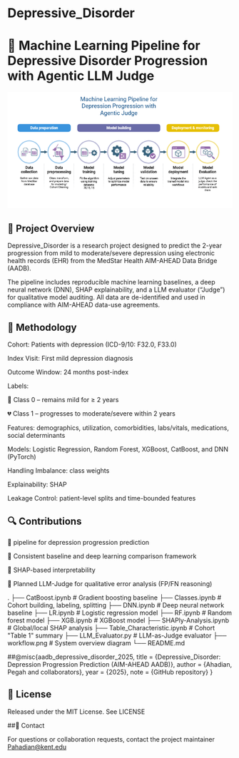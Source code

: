 # Depressive_Disorder
# 🧠 Machine Learning Pipeline for Depressive Disorder Progression with Agentic LLM Judge

![DD-Agent](ML.png)

## 🎯 Project Overview
Depressive_Disorder is a research project designed to predict the 2-year progression from mild to moderate/severe depression using electronic health records (EHR) from the MedStar Health AIM-AHEAD Data Bridge (AADB).

The pipeline includes reproducible machine learning baselines, a deep neural network (DNN), SHAP explainability, and a LLM evaluator (“Judge”) for qualitative model auditing.
All data are de-identified and used in compliance with AIM-AHEAD data-use agreements.

## 🧪 Methodology

Cohort: Patients with depression (ICD-9/10: F32.0, F33.0)

Index Visit: First mild depression diagnosis

Outcome Window: 24 months post-index

Labels:

🩵 Class 0 – remains mild for ≥ 2 years

💔 Class 1 – progresses to moderate/severe within 2 years

Features: demographics, utilization, comorbidities, labs/vitals, medications, social determinants

Models: Logistic Regression, Random Forest, XGBoost, CatBoost, and DNN (PyTorch)

Handling Imbalance: class weights 

Explainability: SHAP

Leakage Control: patient-level splits and time-bounded features

## 🔍 Contributions

📌 pipeline for depression progression prediction

📌 Consistent baseline and deep learning comparison framework

📌 SHAP-based interpretability 

📌 Planned LLM-Judge for qualitative error analysis (FP/FN reasoning)

.
├── CatBoost.ipynb              # Gradient boosting baseline
├── Classes.ipynb               # Cohort building, labeling, splitting
├── DNN.ipynb                   # Deep neural network baseline
├── LR.ipynb                    # Logistic regression model
├── RF.ipynb                    # Random forest model
├── XGB.ipynb                   # XGBoost model
├── SHAPly-Analysis.ipynb       # Global/local SHAP analysis
├── Table_Characteristic.ipynb  # Cohort "Table 1" summary
├── LLM_Evaluator.py            # LLM-as-Judge evaluator
├── workflow.png                # System overview diagram
└── README.md

##@misc{aadb_depressive_disorder_2025,
  title   = {Depressive_Disorder: Depression Progression Prediction (AIM-AHEAD AADB)},
  author  = {Ahadian, Pegah and collaborators},
  year    = {2025},
  note    = {GitHub repository}
}

## 📄 License

Released under the MIT License.
See LICENSE


##🙋 Contact

For questions or collaboration requests, contact the project maintainer Pahadian@kent.edu
